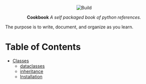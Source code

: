 <p align="center">
    <img src="https://github.com/teaglebuilt/cookbook/workflows/Cookbook%20Package/badge.svg" alt="Build" />
</p>

<p align="center"><strong>Cookbook</strong> <em>A self packaged book of python references.</em></p>

The purpose is to write, document, and organize as you learn.

Table of Contents
=================

* [Classes](https://github.com/teaglebuilt/cookbook/tree/master/cookbook/classes)
    * [dataclasses](#idea)
    * [inheritance](https://github.com/teaglebuilt/cookbook/tree/master/cookbook/classes/inheritance)
  * [Installation](#installation)
